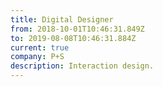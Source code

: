 ```yaml
---
title: Digital Designer
from: 2018-10-01T10:46:31.849Z
to: 2019-08-08T10:46:31.884Z
current: true
company: P+S
description: Interaction design.
---
```


